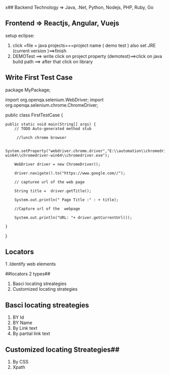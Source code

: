 x## Backend Technology => Java, .Net, Python, Nodejs, PHP, Ruby, Go
## Frontend => Reactjs, Angular, Vuejs
setup eclipse:
1. click =file = java projects===project name ( demo test ) also set JRE (current version )==>finish
2.  DEMOTest ==> write click on project property  (demotest)==>click on java bulid path ==> after that click on library


## Write First Test Case ##

package MyPackage;

import org.openqa.selenium.WebDriver;
import org.openqa.selenium.chrome.ChromeDriver;

public class FirstTestCase {

	public static void main(String[] args) {
		// TODO Auto-generated method stub
		
		 //lunch chrome browser
		
		 System.setProperty("webdriver.chrome.driver","E:\\automation\\chromedriver-win64\\chromedriver-win64\\chromedriver.exe");

		WebDriver driver = new ChromeDriver();
		
		driver.navigate().to("https://www.google.com//");
		
		// capturee url of the web page
		
		String title =  driver.getTitle();
		
		System.out.println(" Page Title :" : + title);
		
		//Capture url of the  webpage 

		System.out.println("URL: "+ driver.getCurrentUrl());
		
	}
 }
	
## Locators ##

1 .Identify web elements 

##locators 2 types##

1. Basci locating streategies
2. Customized locating strategies

## Basci locating streategies ##
1. BY Id
2. BY Name
3. By Link text
4. By partial link text


## Customized locating Streategies##
1. By CSS
2. Xpath
















